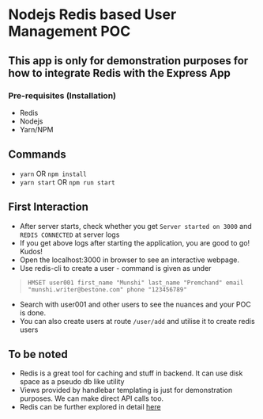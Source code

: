 # Nodejs Redis based User Management POC

## This app is only for demonstration purposes for how to integrate Redis with the Express App

### Pre-requisites (Installation)
 * Redis
 * Nodejs
 * Yarn/NPM

## Commands
 * `yarn` OR  `npm install`
 * `yarn start`  OR  `npm run start`


## First Interaction
 * After server starts, check whether you get `Server started on 3000` and `REDIS CONNECTED` at server logs
 * If you get above logs after starting the application, you are good to go! Kudos!
 * Open the localhost:3000 in browser to see an interactive webpage.
 * Use redis-cli to create a user - command is given as under
 > `HMSET user001 first_name "Munshi" last_name "Premchand" email "munshi.writer@bestone.com" phone "123456789"`
 * Search with user001 and other users to see the nuances and your POC is done.
 * You can also create users at route `/user/add` and utilise it to create redis users

## To be noted
 * Redis is a great tool for caching and stuff in backend. It can use disk space as a pseudo db like utility
 * Views provided by handlebar templating is just for demonstration purposes. We can make direct API calls too.
 * Redis can be further explored in detail [here](https://redis.io/)
